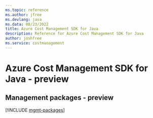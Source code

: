 ```yaml
---
ms.topic: reference
ms.author: jfree
ms.devlang: java
ms.data: 08/23/2022
title: Azure Cost Management SDK for Java
description: Reference for Azure Cost Management SDK for Java
author: joshfree
ms.service: costmanagement
---
```

# Azure Cost Management SDK for Java - preview

## Management packages - preview
[!INCLUDE [mgmt-packages](cost-management-mgmt-index.md)]